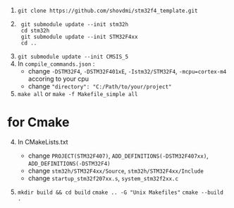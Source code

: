 1. `git clone https://github.com/shovdmi/stm32f4_template.git`
2. ```
    git submodule update --init stm32h
    cd stm32h
    git submodule update --init STM32F4xx
    cd ..
    ```
3. `git submodule update --init CMSIS_5`
4. In `compile_commands.json` : 
    * change `-DSTM32F4`, `-DSTM32F401xE`, `-Istm32/STM32F4`, `-mcpu=cortex-m4` accoring to your cpu
    * change `"directory": "C:/Path/to/your/project"`
5.  `make all`
 or `make -f Makefile_simple all`


# for Cmake

4. In CMakeLists.txt
    * change `PROJECT(STM32F407)`, `ADD_DEFINITIONS(-DSTM32F407xx)`, `ADD_DEFINITIONS(-DSTM32F4)`
    * change `stm32h/STM32F4xx/Source`, `stm32h/STM32F4xx/Include`
    * change `startup_stm32f207xx.s`, `system_stm32f2xx.c`

5. `mkdir build && cd build`
   `cmake .. -G "Unix Makefiles"`
   `cmake --build .`
  
